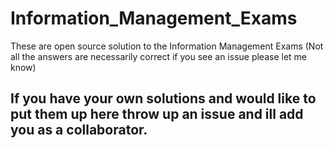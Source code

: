 # Information_Management_Exams
These are open source solution to the Information Management Exams (Not all the answers are necessarily correct if you see an issue please let me know)

## If you have your own solutions and would like to put them up here throw up an issue and ill add you as a collaborator. 



